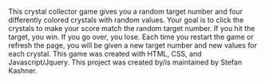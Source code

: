 This crystal collector game gives you a random target number and four differently colored crystals with random values. Your goal is to click the crystals to make your score match the random target number. If you hit the target, you win. If you go over, you lose. Each time you restart the game or refresh the page, you will be given a new target number and new values for each crystal. This game was created with HTML, CSS, and Javascript/Jquery. This project was created by/is maintained by Stefan Kashner.